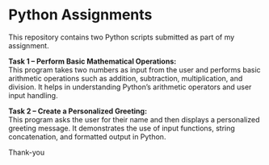 # Python Assignments

This repository contains two Python scripts submitted as part of my assignment.

**Task 1 – Perform Basic Mathematical Operations:**  
This program takes two numbers as input from the user and performs basic arithmetic operations such as addition, subtraction, multiplication, and division. It helps in understanding Python’s arithmetic operators and user input handling.

**Task 2 – Create a Personalized Greeting:**  
This program asks the user for their name and then displays a personalized greeting message. It demonstrates the use of input functions, string concatenation, and formatted output in Python.

Thank-you
